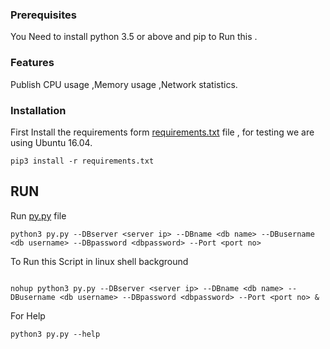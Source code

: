 ### Prerequisites

You Need to install python 3.5 or above and pip to Run this .

### Features

Publish CPU usage ,Memory usage ,Network statistics.

### Installation 

First Install the requirements form [requirements.txt](https://github.com/rishavpathania1995/PYTHON-INFLUXDB-GRAFANA/blob/master/python/requirements.txt) file , for testing we are using Ubuntu 16.04.

```
pip3 install -r requirements.txt
```
## RUN
Run [py.py](https://github.com/rishavpathania1995/PYTHON-INFLUXDB-GRAFANA/blob/master/python/py.py) file 
```
python3 py.py --DBserver <server ip> --DBname <db name> --DBusername <db username> --DBpassword <dbpassword> --Port <port no>
```
To Run this Script in linux shell background

```

nohup python3 py.py --DBserver <server ip> --DBname <db name> --DBusername <db username> --DBpassword <dbpassword> --Port <port no> &

```

For Help

```
python3 py.py --help

```
